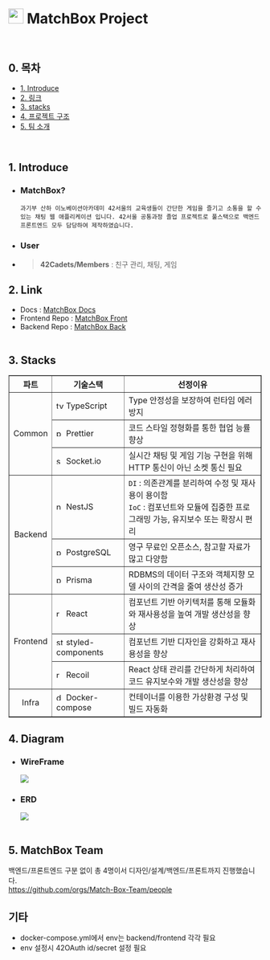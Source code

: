 # <img src="https://avatars.githubusercontent.com/u/129720335?s=200&v=4" width=30px height=30px> **MatchBox Project**

<br>

## 0. 목차

-   [1. Introduce](#1-Introduce)
-   [2. 링크](#2-Link)
-   [3. stacks](#3-Stacks)
-   [4. 프로젝트 구조](#4-Diagram)
-   [5. 팀 소개](#5-MatchBox-Team)

<br>

## 1. Introduce

-   ### MatchBox?
    `과기부 산하 이노베이션아카데미 42서울의 교육생들이 간단한 게임을 즐기고 소통을 할 수 있는 채팅 웹 애플리케이션 입니다. 42서울 공통과정 졸업 프로젝트로 풀스택으로 백엔드 프론트엔드 모두 담당하여 제작하였습니다.`
-   ### User

-   > **42Cadets/Members** : 친구 관리, 채팅, 게임 <br>

## 2. Link

-   Docs : [MatchBox Docs](https://github.com/Match-Box-Team/Docs/wiki) <br>
-   Frontend Repo : [MatchBox Front](https://github.com/Match-Box-Team/FrontEnd) <br>
-   Backend Repo : [MatchBox Back](https://github.com/Match-Box-Team/BackEnd) <br>
    <br>
    

## 3. Stacks

<table border="1" align="center">
  <th align="center">파트</th>
  <th align="center">기술스택</th>
  <th align="center">선정이유</th>
  <tr>
    <td rowspan="3" align="center">Common</td>
    <td><img src="https://static-00.iconduck.com/assets.00/typescript-icon-icon-1024x1024-vh3pfez8.png" width="15px" alt="typescript_icon" /> TypeScript</td>
    <td>Type 안정성을 보장하여 런타임 에러 방지</td>
  </tr>
  <tr>
    <td><img src="https://prettier.io/icon.png" width="15px" alt="prettier_icon" /> Prettier</td>
    <td>코드 스타일 정형화를 통한 협업 능률 향상</td>
  </tr>
  <tr>
    <td><img src="https://p1.hiclipart.com/preview/609/87/646/react-logo-socketio-javascript-expressjs-github-html5-nodejs-network-socket-png-clipart.jpg" width="15px" alt="socket.io_icon" /> Socket.io</td>
    <td>실시간 채팅 및 게임 기능 구현을 위해 HTTP 통신이 아닌 소켓 통신 필요</td>
  </tr>
  <tr>
    <td rowspan="3" align="center">Backend</td>
    <td><img src="https://docs.nestjs.com/assets/logo-small.svg" width="15px" alt="nestjs_icon" /> NestJS</td>
    <td> <code>DI</code> : 의존관계를 분리하여 수정 및 재사용이 용이함 <br/> <code>IoC</code> : 컴포넌트와 모듈에 집중한 프로그래밍 가능, 유지보수 또는 확장시 편리</td>
  </tr>
  <tr>
    <td><img src="https://w7.pngwing.com/pngs/396/90/png-transparent-postgresql-database-logo-computer-icons-replication-software-developer-miscellaneous-blue-mammal-thumbnail.png" width="15px" alt="postgresql_icon" /> PostgreSQL</td>
    <td>영구 무료인 오픈소스, 참고할 자료가 많고 다양함</td>
  </tr>
  <tr>
    <td><img src="https://icons-for-free.com/iconfiles/png/512/vscode+icons+type+light+prisma-1324451365475006031.png" width="15px" alt="prisma_icon" /> Prisma</td>
    <td>RDBMS의 데이터 구조와 객체지향 모델 사이의 간격을 줄여 생산성 증가</td>
  </tr>
  <tr>
    <td rowspan="3" align="center">Frontend</td>
    <td><img src="https://upload.wikimedia.org/wikipedia/commons/thumb/a/a7/React-icon.svg/2300px-React-icon.svg.png" width="15px" alt="react_icon" /> React</td>
    <td>컴포넌트 기반 아키텍처를 통해 모듈화와 재사용성을 높여 개발 생산성을 향상</td>
  </tr>
  <tr>
    <td><img src="https://blog.kakaocdn.net/dn/l92lK/btqFNFi2V2k/kIYdVhPlhlvoG8ULF0uy61/img.png" width="15px" alt="styled_components_icon" /> styled-components</td>
    <td>컴포넌트 기반 디자인을 강화하고 재사용성을 향상</td>
  </tr>
  <tr>
    <td><img src="https://blog.kakaocdn.net/dn/14SHN/btsg1tFqmtp/VGLOZLfWKOuFVqGbsqTfnK/img.png" width="15px" alt="recoil_icon" /> Recoil</td>
    <td>React 상태 관리를 간단하게 처리하여 코드 유지보수와 개발 생산성을 향상</td>
  </tr>
  <tr>
    <td rowspan="1" align="center">Infra</td>
    <td><img src="https://techstack-generator.vercel.app/docker-icon.svg" width="15px" alt="docker-compose_icon" /> Docker-compose</td>
    <td> 컨테이너를 이용한 가상환경 구성 및 빌드 자동화</td>
  </tr>
</table>


## 4. Diagram

-   ### WireFrame <br>
    <img src="https://github.com/Match-Box-Team/Docs/assets/89024499/d1c2dda7-a670-49bb-9467-f7173d091a3a"> <br>
-   ### ERD <br>
    <img src="https://user-images.githubusercontent.com/89024499/231075910-0779571f-ec9c-4706-b182-db78b11338ad.png" /> <br>
    <br>


## 5. MatchBox Team

백엔드/프론트엔드 구분 없이 총 4명이서 디자인/설계/백엔드/프론트까지 진행했습니다. <br>
https://github.com/orgs/Match-Box-Team/people <br>


## 기타

-   docker-compose.yml에서 env는 backend/frontend 각각 필요
-   env 설정시 42OAuth id/secret 설정 필요
